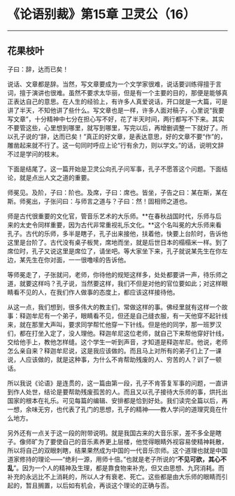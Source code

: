 # 《论语别裁》第15章 卫灵公（16）

------

## 花果枝叶

子曰：辞，达而已矣！

说话、文章都是辞。当然，写文章要成为一个文学家很难，说话要训练得擅于言词，擅于演讲也很难。虽然不要求太华丽，但是有一个主要的目的，那便是能够真正表达自己的意思。在人生的经验上，有许多人真爱说话，开口就是一大篇，可是讲了半天，不知他讲了些什么。写文章也是一样，许多人面对稿子，心里说“我要写文章”，十分精神中七分在担心写不好，花了半天时间，两行都写不下来。其实不要管这些，心里想到哪里，就写到哪里，写完以后，再增删调整一下就好了。所以孔子说的“辞，达而已矣！”真正的好文章，是表达意思，好的文章不要“作”的，雕凿起来就不行了。这一句同时呼应上论“行有余力，则以学文。”的话，说明文辞不过是学问的枝末。

下面是结尾了。这一篇开始是卫灵公向孔子问军事，孔子不愿答这个问题。下面结论，就是点出人文之道的重要。

师冕见。及阶，子曰：阶也。及席，子曰：席也。皆坐，子告之曰：某在斯，某在斯。师冕出，子张问曰：与师言之道与？子曰：然！固相师之道也。

师是古代很重要的文化官，管音乐艺术的大乐师。**在春秋战国时代，乐师与后来的太史令同样重要，因为古代非常重视礼乐文化。**这个名叫冕的大乐师来看孔子。古代的乐师，多半是瞎子，孔子出来接他，扶着他，快要上台阶时，告诉他这里是台阶了。古代没有桌子板凳，席地而坐，就是后世日本的榻榻米一样。到了席位时，孔子又说这里是席位了，请坐吧。等大家坐下来，孔子就说某先生在你左边，某先生在你对面，一一很噜嗦的告诉他。

等师冕走了，子张就问，老师，你待他的规矩这样多，处处都要讲一声，待乐师之道，就要这样吗？孔子说，当然要这样，我们不但是对他的官位要如此；对这样眼睛看不见的人，在我们作人做事的态度上，都应该这样接待他。

从这一点，我们想到，很多伟大的教主们，常做这样的事。佛经里就有这样一个故事：释迦牟尼有一个弟子，眼睛看不见，但还是自己缝衣服，有一天他穿不起针线来，就在那里大声叫，要求同学帮忙他穿一下针线。但是他的同学，那一班罗汉们，都在打坐入定了，没人理他。释迦牟尼这位老师，就自己下来帮他穿好针线，交给他手上，教他怎样缝。这个学生一听到声音，才知道是释迦牟尼。他说，老师怎么亲自来？释迦牟尼说，这是我应该做的。而且马上对所有的弟子们上了一课说，人应该做的，就是这种事，为什么不肯帮助残废的人、穷苦的人？训了一顿话。

所以我说《论语》是连贯的，这一篇由第一段，孔子不肯答复军事的问题，一直讲到作人处世，结论是要帮助残废孤苦的人。而且又以孔子接待大乐师的事，烘托出国家的根本在礼乐。可见每篇的编辑、安排都是恰到好处。我们读完全篇以后，再一想，余味无穷，也代表了孔门的思想，孔子的精神——教人学问的道理究竟在什么地方。

另外还有一点关于这一段的附带说明。就是我国古来的大音乐家，差不多全是瞎子。像师旷为了要使自己的音乐素养更上层楼，他觉得眼睛外视容易使精神耗散，所以将自己的双眼刺瞎，结果果然成为中国的一代音乐宗师。这个道理也就是中国道家修持的理论——“绝利一源，用师十倍。”也就是老子所说的“**不见可欲，其心不乱**”。因为一个人的精神及生理，都是靠食物来补充，但又由思想、九窍消耗。而补充的永远比不上消耗的，所以人才有衰老、死亡。这些都是由大乐师的眼睛而引起的，暂且搁置，以后如有机会，再谈这个理论的正确与否。
